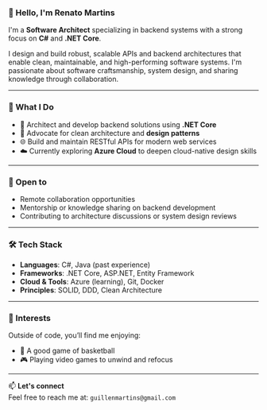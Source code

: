 ### 👋 Hello, I'm Renato Martins

I'm a **Software Architect** specializing in backend systems with a strong focus on **C#** and **.NET Core**.

I design and build robust, scalable APIs and backend architectures that enable clean, maintainable, and high-performing software systems. I'm passionate about software craftsmanship, system design, and sharing knowledge through collaboration.

---

### 💼 What I Do

- 🧱 Architect and develop backend solutions using **.NET Core**
- 📐 Advocate for clean architecture and **design patterns**
- 🌐 Build and maintain RESTful APIs for modern web services
- ☁️ Currently exploring **Azure Cloud** to deepen cloud-native design skills

---

### 🤝 Open to

- Remote collaboration opportunities  
- Mentorship or knowledge sharing on backend development  
- Contributing to architecture discussions or system design reviews

---

### 🛠️ Tech Stack

- **Languages**: C#, Java (past experience)
- **Frameworks**: .NET Core, ASP.NET, Entity Framework
- **Cloud & Tools**: Azure (learning), Git, Docker
- **Principles**: SOLID, DDD, Clean Architecture

---

### 🎯 Interests

Outside of code, you’ll find me enjoying:
- 🏀 A good game of basketball  
- 🎮 Playing video games to unwind and refocus

---

📫 **Let's connect**  
Feel free to reach me at: `guillenmartins@gmail.com`
